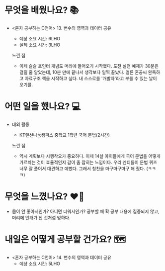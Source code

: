 # 무엇을 배웠나요? 📚
- <혼자 공부하는 C언어> 13. 변수의 영역과 데이터 공유
    - 예상 소요 시간: 6LHO
    - 실제 소요 시간: 3LHO

    느낀 점
    - 이제 슬슬 포인터 개념도 머리에 들어오기 시작했다. 도전 실전 예제가 30분은 걸릴 줄 알았는데, 10분 만에 끝나서 생각보다 일찍 끝났다. 얼른 혼공씨 완독하고 자료구조 책을 시작하고 싶다. 내 스스로를 '개발자'라고 부를 수 있는 날이 오기를.

# 어떤 일을 했나요? 💻
- 대외 활동
    - KT랜선나눔캠퍼스 중학교 1학년 국어 문법(2시간)

    느낀 점
    - 역시 계획보다 시행착오가 중요하다. 이제 14살 아이들에게 국어 문법을 어떻게 가르치는 것이 효율적인지 감이 좀 잡히는 느낌이다. 우리 멘티들이 문법 퀴즈 너무 잘 풀어서 대견하고 예뻤다. 그래서 칭찬을 마구마구마구 해 줬다. (ㅋㅋㅋ)

# 무엇을 느꼈나요? ❤️‍🔥
- 몸이 안 좋아서인가? 아니면 더워서인가? 공부할 때 확 공부 내용에 집중되지 않고, 머리에 안개가 낀 것처럼 멍하다.

# 내일은 어떻게 공부할 건가요? 🗺
- <혼자 공부하는 C언어> 14. 변수의 영역과 데이터 공유
    - 예상 소요 시간: 5LHO